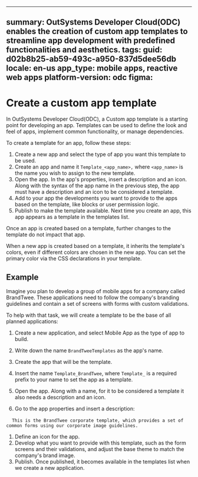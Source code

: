 ---
summary: OutSystems Developer Cloud(ODC) enables the creation of custom app templates to streamline app development with predefined functionalities and aesthetics.
tags: 
guid: d02b8b25-ab59-493c-a950-837d5dee56db
locale: en-us
app_type: mobile apps, reactive web apps
platform-version: odc
figma: 
------

# Create a custom app template

In OutSystems Developer Cloud(ODC), a Custom app template is a starting point for developing an app. Templates can be used to define the look and feel of apps, implement common functionality, or manage dependencies.

To create a template for an app, follow these steps:

1. Create a new app and select the type of app you want this template to be used.
1. Create an app and name it `Template_<app_name>,` where `<app_name>` is the name you wish to assign to the new template.
1. Open the app. In the app's properties, insert a description and an icon. Along with the syntax of the app name in the previous step, the app must have a description and an icon to be considered a template.
1. Add to your app the developments you want to provide to the apps based on the template, like blocks or user permission logic.
1. Publish to make the template available. Next time you create an app, this app appears as a template in the templates list.

Once an app is created based on a template, further changes to the template do not impact that app.

When a new app is created based on a template, it inherits the template's colors, even if different colors are chosen in the new app. You can set the primary color via the  CSS declarations in your template.

## Example

Imagine you plan to develop a group of mobile apps for a company called BrandTwee. These applications need to follow the company's branding guidelines and contain a set of screens with forms with custom validations.

To help with that task, we will create a template to be the base of all planned applications:

1. Create a new application, and select Mobile App as the type of app to build.

1. Write down the name `BrandTweeTemplates` as the app's name.

1. Create the app that will be the template.

1. Insert the name `Template_BrandTwee`, where `Template_` is a required prefix to your name to set the app as a template.

1. Open the app. Along with a name, for it to be considered a template it also needs a description and an icon.

1. Go to the app properties and insert a description:

    `This is the BrandTwee corporate template, which provides a set of common forms using our corporate image guidelines.`

1. Define an icon for the app.
1. Develop what you want to provide with this template, such as the form screens and their validations, and adjust the base theme to match the company's brand image. 
1. Publish. Once published, it becomes available in the templates list when we create a new application.


